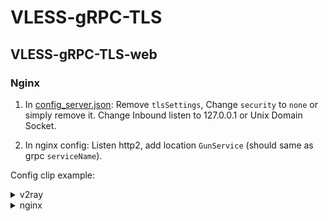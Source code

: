 # VLESS-gRPC-TLS

## VLESS-gRPC-TLS-web

### Nginx

1. In [config_server.json](config_server.json): Remove `tlsSettings`, Change `security` to `none` or simply remove it. Change Inbound listen to 127.0.0.1 or Unix Domain Socket.

2. In nginx config: Listen http2, add location `GunService` (should same as grpc `serviceName`).

Config clip example:

<details>

<summary>v2ray</summary>

> `/etc/v2ray/config.json` (server side)

```json
{
    "log": {
        "loglevel": "warning"
    },
    "inbounds": [
        {
            "listen": "127.0.0.1",
            "port": 9000,
            "protocol": "vless",
            "settings": {
                "clients": [
                    {
                        "id": "",
                        "email": "love@v2fly.org"
                    }
                ],
                "decryption": "none"
            },
            "streamSettings": {
                "network": "gun",
                "grpcSettings": {
                    "serviceName": "GunService"
                }
            }
        }
    ],
    "outbounds": [
        {
            "protocol": "freedom",
            "tag": "direct"
        }
    ]
}
```

</details>

<details>

<summary>nginx</summary>

> `/etc/nginx/conf.d/yourdomain.conf`

```nginx
server {
    # ......
    listen 443 ssl http2;
    listen [::]:443 ssl http2;
    # ......
    location /GunService {
        if ($request_method != "POST" ) {
            return 404;
        }
        client_max_body_size 0;
        client_body_timeout 1h;
        grpc_read_timeout 1h;
        grpc_pass grpc://127.0.0.1:9000;
        grpc_set_header X-Real-IP $http_x_forwarded_for;
        grpc_set_header X-Forwarded-For $proxy_protocol_addr;
    }
    # ......
}
```

</details>
